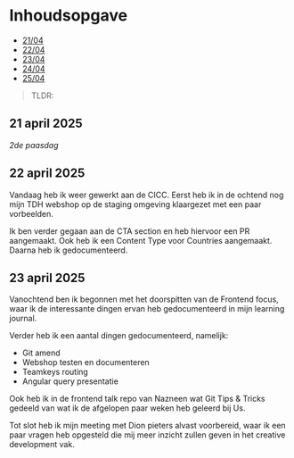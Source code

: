 # Inhoudsopgave

  - [21/04](#22-april-2025)
  - [22/04](#23-april-2025)
  - [23/04](#24-april-2025)
  - [24/04](#25-april-2025)
  - [25/04](#26-april-2025)

> TLDR:

## 21 april 2025

_2de paasdag_

## 22 april 2025

Vandaag heb ik weer gewerkt aan de CICC. Eerst heb ik in de ochtend nog mijn TDH webshop op de staging omgeving klaargezet met een paar vorbeelden.

Ik ben verder gegaan aan de CTA section en heb hiervoor een PR aangemaakt. Ook heb ik een Content Type voor Countries aangemaakt. Daarna heb ik gedocumenteerd.

## 23 april 2025

Vanochtend ben ik begonnen met het doorspitten van de Frontend focus, waar ik de interessante dingen ervan heb gedocumenteerd in mijn learning journal.

Verder heb ik een aantal dingen gedocumenteerd, namelijk:
- Git amend
- Webshop testen en documenteren
- Teamkeys routing
- Angular query presentatie

Ook heb ik in de frontend talk repo van Nazneen wat Git Tips & Tricks gedeeld van wat ik de afgelopen paar weken heb geleerd bij Us.

Tot slot heb ik mijn meeting met Dion pieters alvast voorbereid, waar ik een paar vragen heb opgesteld die mij meer inzicht zullen geven in het creative development vak.
